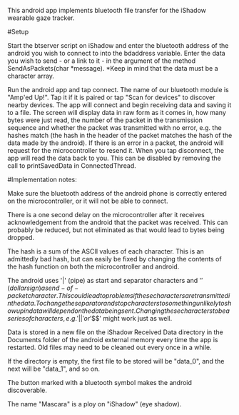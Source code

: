 This android app implements bluetooth file transfer for the iShadow wearable gaze tracker.

#Setup

Start the btserver script on iShadow and enter the bluetooth address of the android you wish to connect to into the bdaddress variable. Enter the data you wish to send - or a link to it - in the argument of the method SendAsPackets(char *message). *Keep in mind that the data must be a character array.

Run the android app and tap connect. The name of our bluetooth module is "Amp'ed Up!". Tap it if it is paired or tap "Scan for devices" to discover nearby devices. The app will connect and begin receiving data and saving it to a file. The screen will display data in raw form as it comes in, how many bytes were just read, the number of the packet in the transmission sequence and whether the packet was transmitted with no error, e.g. the hashes match (the hash in the header of the packet matches the hash of the data made by the android). If there is an error in a packet, the android will request for the microcontroller to resend it. When you tap disconnect, the app will read the data back to you. This can be disabled by removing the call to printSavedData in ConnectedThread.

#Implementation notes:

Make sure the bluetooth address of the android phone is correctly entered on the microcontroller, or it will not be able to connect.

There is a one second delay on the microcontroller after it receives acknowledgement from the android that the packet was received. This can probably be reduced, but not eliminated as that would lead to bytes being dropped.

The hash is a sum of the ASCII values of each character. This is an admittedly bad hash, but can easily be fixed by changing the contents of the hash function on both the microcontroller and android.

The android uses '|' (pipe) as start and separator characters and '$' (dollar sign) as end-of-packet character. This could lead to problems if these characters are transmitted in the data. To change the separator and stop characters to something unlikely to show up in data will depend on the data being sent. Changing these characters to be a series of characters, e.g. '||' or '$$$' might work just as well.

Data is stored in a new file on the iShadow Received Data directory in the Documents folder of the android external memory every time the app is restarted. Old files may need to be cleaned out every once in a while.

If the directory is empty, the first file to be stored will be "data_0", and the next will be "data_1", and so on.

The button marked with a bluetooth symbol makes the android discoverable.

The name "Mascara" is a ploy on "iShadow" (eye shadow).




